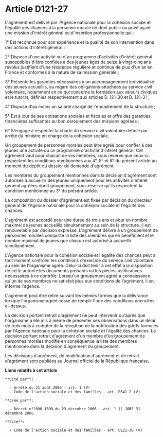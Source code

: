 # Article D121-27

L'agrément est délivré par l'Agence nationale pour la cohésion sociale et l'égalité des chances à la personne morale de droit
public ou privé ayant une mission d'intérêt général ou d'insertion professionnelle qui : 

1° Est reconnue pour son expérience et la qualité de son intervention dans des actions d'intérêt général ; 

2° Dispose d'une activité ou d'un programme d'activités d'intérêt général susceptibles d'être confiées à des jeunes âgés de
seize à vingt-cinq ans révolus justifiant d'une résidence régulière et continue de plus d'un an en France et conformes à la
nature de sa mission générale ; 

3° Présente les garanties nécessaires à un accompagnement individualisé des jeunes accueillis, au regard des obligations
attachées au service civil volontaire, notamment en ce qui concerne la formation aux valeurs civiques et le tutorat, définies
respectivement aux articles D. 121-30 et D. 121-31 ; 

4° Dispose d'au moins un salarié chargé de l'encadrement de la structure ; 

5° Est à jour de ses cotisations sociales et fiscales et offre des garanties financières suffisantes au bon déroulement des
missions agréées ; 

6° S'engage à respecter la charte du service civil volontaire définie par arrêté du ministre en charge de la cohésion
sociale. 

Un groupement de personnes morales peut être agréé pour confier à des jeunes une activité ou un programme d'activité
d'intérêt général. Cet agrément vaut pour chacun de ses membres, sous réserve que ceux-ci respectent les conditions
mentionnées aux 4°, 5° et 6° du présent article au moment du dépôt du dossier de demande d'agrément. 

Les membres du groupement mentionnés dans la décision d'agrément sont autorisés à accueillir des jeunes uniquement pour les
activités d'intérêt général agréées dudit groupement, sous réserve qu'ils respectent la condition mentionnée au 3° du présent
article. 

La composition du dossier d'agrément est fixée par décision du directeur général de l'Agence nationale pour la cohésion
sociale et l'égalité des chances. 

L'agrément est accordé pour une durée de trois ans et pour un nombre maximal de jeunes accueillis simultanément au sein de la
structure. Il est renouvelable par décision expresse. L'agrément délivré à un groupement de personnes morales comporte la
liste des membres qui en bénéficient et le nombre maximal de jeunes que chacun est autorisé à accueillir simultanément. 

L'Agence nationale pour la cohésion sociale et l'égalité des chances peut à tout moment contrôler les conditions d'exercice
du service civil volontaire au sein de l'organisme agréé. Celui-ci doit tenir à cet effet à la disposition de cette autorité
les documents probants ou les pièces justificatives nécessaires à ce contrôle. Lorsqu'un groupement agréé a connaissance
qu'un de ses membres ne satisfait plus aux conditions de l'agrément, il en informe l'agence. 

L'agrément peut être retiré suivant les mêmes formes que la délivrance lorsque l'organisme agréé cesse de remplir l'une des
conditions énoncées ci-dessus. 

La décision portant retrait d'agrément ne peut intervenir qu'après que l'organisme a été mis à même de présenter ses
observations dans un délai de trois mois à compter de la réception de la notification des griefs formulés par l'Agence
nationale pour la cohésion sociale et l'égalité des chances. La décision portant retrait d'agrément d'un membre d'un
groupement de personnes morales modifie en conséquence la liste des membres mentionnée dans la décision d'agrément du
groupement. 

Les décisions d'agrément, de modification d'agrément et de retrait d'agrément sont publiées au Journal officiel de la
République française.

**Liens relatifs à cet article**

	**Cité par**:

	  - Arrêté du 21 août 2006 - art. 1 (V)
	  - Code de l'action sociale et des familles - art. R541-2 (V)

	**Créé par**:

	  - Décret n°2006-1699 du 23 décembre 2006 - art. 1 () JORF 31 décembre 2006

	**Cite**:

	  - Code de l'action sociale et des familles - art. D121-30 (V)
